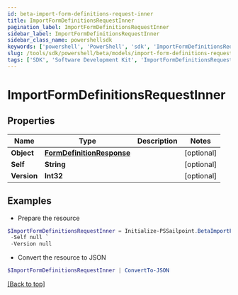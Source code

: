 ```yaml
---
id: beta-import-form-definitions-request-inner
title: ImportFormDefinitionsRequestInner
pagination_label: ImportFormDefinitionsRequestInner
sidebar_label: ImportFormDefinitionsRequestInner
sidebar_class_name: powershellsdk
keywords: ['powershell', 'PowerShell', 'sdk', 'ImportFormDefinitionsRequestInner', 'BetaImportFormDefinitionsRequestInner'] 
slug: /tools/sdk/powershell/beta/models/import-form-definitions-request-inner
tags: ['SDK', 'Software Development Kit', 'ImportFormDefinitionsRequestInner', 'BetaImportFormDefinitionsRequestInner']
---
```



# ImportFormDefinitionsRequestInner

## Properties

Name | Type | Description | Notes
------------ | ------------- | ------------- | -------------
**Object** | [**FormDefinitionResponse**](form-definition-response) |  | [optional] 
**Self** | **String** |  | [optional] 
**Version** | **Int32** |  | [optional] 

## Examples

- Prepare the resource
```powershell
$ImportFormDefinitionsRequestInner = Initialize-PSSailpoint.BetaImportFormDefinitionsRequestInner  -Object null `
 -Self null `
 -Version null
```

- Convert the resource to JSON
```powershell
$ImportFormDefinitionsRequestInner | ConvertTo-JSON
```


[[Back to top]](#) 


